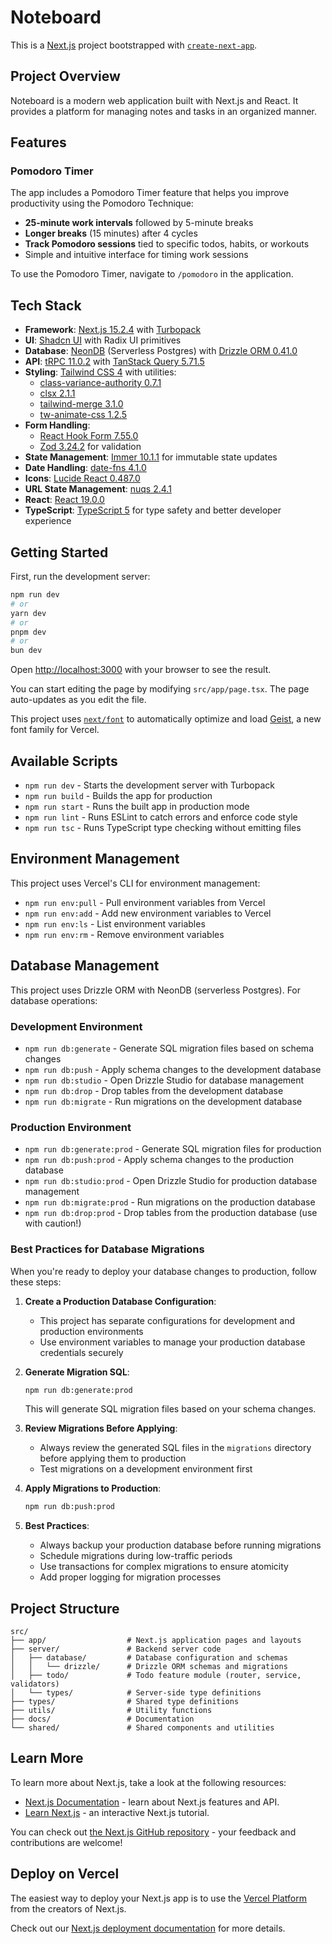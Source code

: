 # Noteboard

This is a [Next.js](https://nextjs.org) project bootstrapped with [`create-next-app`](https://nextjs.org/docs/app/api-reference/cli/create-next-app).

## Project Overview

Noteboard is a modern web application built with Next.js and React. It provides a platform for managing notes and tasks in an organized manner.

## Features

### Pomodoro Timer

The app includes a Pomodoro Timer feature that helps you improve productivity using the Pomodoro Technique:

- **25-minute work intervals** followed by 5-minute breaks
- **Longer breaks** (15 minutes) after 4 cycles
- **Track Pomodoro sessions** tied to specific todos, habits, or workouts
- Simple and intuitive interface for timing work sessions

To use the Pomodoro Timer, navigate to `/pomodoro` in the application.

## Tech Stack

- **Framework**: [Next.js 15.2.4](https://nextjs.org/) with [Turbopack](https://turbo.build/pack)
- **UI**: [Shadcn UI](https://ui.shadcn.com/) with Radix UI primitives
- **Database**: [NeonDB](https://neon.tech/) (Serverless Postgres) with [Drizzle ORM 0.41.0](https://orm.drizzle.team/)
- **API**: [tRPC 11.0.2](https://trpc.io/) with [TanStack Query 5.71.5](https://tanstack.com/query/latest)
- **Styling**: [Tailwind CSS 4](https://tailwindcss.com/) with utilities:
  - [class-variance-authority 0.7.1](https://cva.style/docs)
  - [clsx 2.1.1](https://github.com/lukeed/clsx)
  - [tailwind-merge 3.1.0](https://github.com/dcastil/tailwind-merge)
  - [tw-animate-css 1.2.5](https://github.com/bentzibentz/tailwindcss-animate-css)
- **Form Handling**: 
  - [React Hook Form 7.55.0](https://react-hook-form.com/) 
  - [Zod 3.24.2](https://zod.dev/) for validation
- **State Management**: [Immer 10.1.1](https://immerjs.github.io/immer/) for immutable state updates
- **Date Handling**: [date-fns 4.1.0](https://date-fns.org/)
- **Icons**: [Lucide React 0.487.0](https://lucide.dev/guide/packages/lucide-react)
- **URL State Management**: [nuqs 2.4.1](https://github.com/47ng/nuqs)
- **React**: [React 19.0.0](https://react.dev/)
- **TypeScript**: [TypeScript 5](https://www.typescriptlang.org/) for type safety and better developer experience

## Getting Started

First, run the development server:

```bash
npm run dev
# or
yarn dev
# or
pnpm dev
# or
bun dev
```

Open [http://localhost:3000](http://localhost:3000) with your browser to see the result.

You can start editing the page by modifying `src/app/page.tsx`. The page auto-updates as you edit the file.

This project uses [`next/font`](https://nextjs.org/docs/app/building-your-application/optimizing/fonts) to automatically optimize and load [Geist](https://vercel.com/font), a new font family for Vercel.

## Available Scripts

- `npm run dev` - Starts the development server with Turbopack
- `npm run build` - Builds the app for production
- `npm run start` - Runs the built app in production mode
- `npm run lint` - Runs ESLint to catch errors and enforce code style
- `npm run tsc` - Runs TypeScript type checking without emitting files

## Environment Management

This project uses Vercel's CLI for environment management:

- `npm run env:pull` - Pull environment variables from Vercel
- `npm run env:add` - Add new environment variables to Vercel
- `npm run env:ls` - List environment variables
- `npm run env:rm` - Remove environment variables

## Database Management

This project uses Drizzle ORM with NeonDB (serverless Postgres). For database operations:

### Development Environment
- `npm run db:generate` - Generate SQL migration files based on schema changes
- `npm run db:push` - Apply schema changes to the development database
- `npm run db:studio` - Open Drizzle Studio for database management
- `npm run db:drop` - Drop tables from the development database
- `npm run db:migrate` - Run migrations on the development database

### Production Environment
- `npm run db:generate:prod` - Generate SQL migration files for production
- `npm run db:push:prod` - Apply schema changes to the production database
- `npm run db:studio:prod` - Open Drizzle Studio for production database management
- `npm run db:migrate:prod` - Run migrations on the production database
- `npm run db:drop:prod` - Drop tables from the production database (use with caution!)

### Best Practices for Database Migrations

When you're ready to deploy your database changes to production, follow these steps:

1. **Create a Production Database Configuration**: 
   - This project has separate configurations for development and production environments
   - Use environment variables to manage your production database credentials securely

2. **Generate Migration SQL**:
   ```bash
   npm run db:generate:prod
   ```
   This will generate SQL migration files based on your schema changes.

3. **Review Migrations Before Applying**:
   - Always review the generated SQL files in the `migrations` directory before applying them to production
   - Test migrations on a development environment first

4. **Apply Migrations to Production**:
   ```bash
   npm run db:push:prod
   ```
   
5. **Best Practices**:
   - Always backup your production database before running migrations
   - Schedule migrations during low-traffic periods
   - Use transactions for complex migrations to ensure atomicity
   - Add proper logging for migration processes

## Project Structure

```
src/
├── app/                  # Next.js application pages and layouts
├── server/               # Backend server code
│   ├── database/         # Database configuration and schemas
│   │   └── drizzle/      # Drizzle ORM schemas and migrations
│   ├── todo/             # Todo feature module (router, service, validators)
│   └── types/            # Server-side type definitions
├── types/                # Shared type definitions
├── utils/                # Utility functions
├── docs/                 # Documentation
└── shared/               # Shared components and utilities
```

## Learn More

To learn more about Next.js, take a look at the following resources:

- [Next.js Documentation](https://nextjs.org/docs) - learn about Next.js features and API.
- [Learn Next.js](https://nextjs.org/learn) - an interactive Next.js tutorial.

You can check out [the Next.js GitHub repository](https://github.com/vercel/next.js) - your feedback and contributions are welcome!

## Deploy on Vercel

The easiest way to deploy your Next.js app is to use the [Vercel Platform](https://vercel.com/new?utm_medium=default-template&filter=next.js&utm_source=create-next-app&utm_campaign=create-next-app-readme) from the creators of Next.js.

Check out our [Next.js deployment documentation](https://nextjs.org/docs/app/building-your-application/deploying) for more details.
